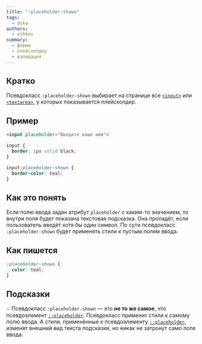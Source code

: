 ```yaml
---
title: ":placeholder-shown"
tags:
  - doka
authors:
  - ezhkov
summary:
  - форма
  - плейсхолдер
  - валидация
---
```


## Кратко

Псевдокласс `:placeholder-shown` выбирает на странице все [`<input>`](/html/input) или [`<textarea>`](/html/textarea), у которых показывается плейсхолдер.

## Пример

```html
<input placeholder="Введите ваше имя">
```

```css
input {
  border: 1px solid black;
}

input:placeholder-shown {
  border-color: teal;
}
```

## Как это понять

Если полю ввода задан атрибут `placeholder` с каким-то значением, то внутри поля будет показана текстовая подсказка. Она пропадёт, если пользователь введёт хотя бы один символ. По сути псевдокласс `:placeholder-shown` будет применять стили к пустым полям ввода.

## Как пишется

```css
:placeholder-shown {
  color: teal;
}
```

## Подсказки

💡 Псевдокласс `:placeholder-shown` — это **не то же самое**, что псевдоэлемент [`::placeholder`](/css/placeholder). Псевдокласс применит стили к самому полю ввода. А стили, применённые к псевдоэлементу [`::placeholder`](/css/placeholder), изменят внешний вид текста подсказки, но никак не затронут само поле ввода.
